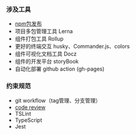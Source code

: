 <!--
 * @Author: your name
 * @Date: 2021-03-26 10:58:09
 * @LastEditTime: 2021-03-26 11:26:19
 * @LastEditors: Please set LastEditors
 * @Description: In User Settings Edit
 * @FilePath: /technology-stack/组件库搭建/index.md
-->
### 涉及工具
- [npm包发布](../构建工具/npm/README.md)
- 项目多包管理工具 Lerna
- 组件打包工具 Rollup
- 更好的终端交互 husky、Commander.js、colors
- 组件可视化文档工具 Docz
- 组件的开发平台 storyBook
- 自动化部署 github action (gh-pages)

### 约束规范
- git workflow（tag管理、分支管理）
- [code review](./CodeReview.pdf) 
- TSLint
- TypeScript
- Jest
